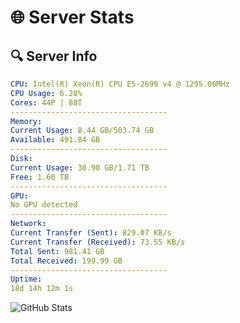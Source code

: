 # 🌐 Server Stats
## 🔍 Server Info
```yaml
CPU: Intel(R) Xeon(R) CPU E5-2699 v4 @ 1295.06MHz
CPU Usage: 6.20%
Cores: 44P | 88T
-----------------------------------
Memory:
Current Usage: 8.44 GB/503.74 GB
Available: 491.84 GB
-----------------------------------
Disk:
Current Usage: 30.90 GB/1.71 TB
Free: 1.60 TB
-----------------------------------
GPU:
No GPU detected
-----------------------------------
Network:
Current Transfer (Sent): 829.07 KB/s
Current Transfer (Received): 73.55 KB/s
Total Sent: 981.41 GB
Total Received: 199.99 GB
-----------------------------------
Uptime:
18d 14h 12m 1s
```
![GitHub Stats](https://img.shields.io/badge/Updated-2025-05-08_07:20:49-blue)